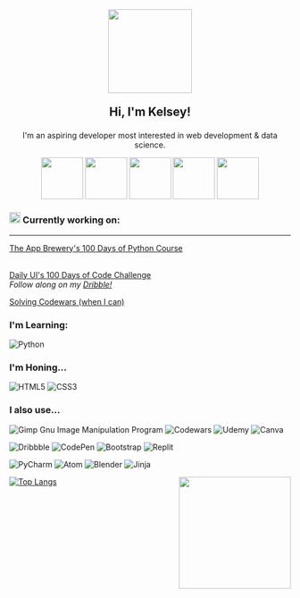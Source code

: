 <h2 align="center"><img src="https://media.giphy.com/media/Wj7lNjMNDxSmc/giphy.gif" width="150"> 

Hi, I'm Kelsey!</h2>

<p align="center">I'm an aspiring developer most interested in web development & data science. </p>
<p align="center">
<a href="https://dribbble.com/kelseychristensen" target="blank"><img align="center" src="https://img.icons8.com/clouds/512/dribbble.png" height="75"/></a>
<a href="https://instagram.com/kelseyxtensen" target="blank"><img align="center" src="https://img.icons8.com/clouds/512/instagram-new--v3.png" height="75"/></a>
<a href="kelseychristensen.com" target="blank"><img align="center" src="https://img.icons8.com/clouds/512/web.png" height="75"/></a>
<a href="mailto:kelsey.c.christensen@gmail.com" target="blank"><img align="center" src="https://img.icons8.com/clouds/512/open-envelope.png" height="75"/></a>
<a href="https://www.linkedin.com/in/kelsey-christensen-a48b20109/" target="blank"><img align="center" src="https://img.icons8.com/clouds/512/linkedin.png" height="75"/></a></p>



### <img src="https://media.giphy.com/media/SvQzkTQb3ZwKcj1QTO/giphy.gif" width=20> Currently working on: 
<hr>
<a href="https://appbrewery.com/p/100-days-of-code">The App Brewery's 100 Days of Python Course</a><br><br>

<a href="https://www.dailyui.co/">Daily UI's 100 Days of Code Challenge</a><i><br>Follow along on my <a href="https://dribbble.com/kelseychristensen">Dribble!</a></i>

<a href="https://www.codewars.com/users/kelseychristensen">Solving Codewars (when I can) </a>


### I'm Learning: 
![Python](https://img.shields.io/badge/python-3670A0?style=for-the-badge&logo=python&logoColor=ffdd54)
### I'm Honing...
![HTML5](https://img.shields.io/badge/html5-%23E34F26.svg?style=for-the-badge&logo=html5&logoColor=white)
![CSS3](https://img.shields.io/badge/css3-%231572B6.svg?style=for-the-badge&logo=css3&logoColor=white)
### I also use... 
![Gimp Gnu Image Manipulation Program](https://img.shields.io/badge/Gimp-657D8B?style=for-the-badge&logo=gimp&logoColor=FFFFFF)
![Codewars](https://img.shields.io/badge/Codewars-B1361E?style=for-the-badge&logo=codewars&logoColor=grey) 
![Udemy](https://img.shields.io/badge/Udemy-A435F0?style=for-the-badge&logo=Udemy&logoColor=white)
![Canva](https://img.shields.io/badge/Canva-%2300C4CC.svg?style=for-the-badge&logo=Canva&logoColor=white)

![Dribbble](https://img.shields.io/badge/Dribbble-EA4C89?style=for-the-badge&logo=dribbble&logoColor=white)
![CodePen](https://img.shields.io/badge/Codepen-000000?style=for-the-badge&logo=codepen&logoColor=white)
![Bootstrap](https://img.shields.io/badge/bootstrap-%23563D7C.svg?style=for-the-badge&logo=bootstrap&logoColor=white)
![Replit](https://img.shields.io/badge/Replit-DD1200?style=for-the-badge&logo=Replit&logoColor=white)

![PyCharm](https://img.shields.io/badge/pycharm-143?style=for-the-badge&logo=pycharm&logoColor=black&color=black&labelColor=green)
![Atom](https://img.shields.io/badge/Atom-%2366595C.svg?style=for-the-badge&logo=atom&logoColor=white)
![Blender](https://img.shields.io/badge/blender-%23F5792A.svg?style=for-the-badge&logo=blender&logoColor=white)
![Jinja](https://img.shields.io/badge/jinja-white.svg?style=for-the-badge&logo=jinja&logoColor=black)

[![Top Langs](https://github-readme-stats.vercel.app/api/top-langs/?username=kelseychristensen)](https://github.com/kelseychristensen/github-readme-stats)<img align="right" src="https://media.giphy.com/media/YPQ62IX4xd60xJDaBu/giphy.gif" width="200">
